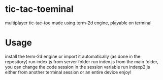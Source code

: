 # tic-tac-toeminal
multiplayer tic-tac-toe made using term-2d engine, playable on terminal

# Usage
install the term-2d engine or import it automatically (as done in the repository)
run index.js from server folder
run index.js from the main folder, you can change the code session in the session variable
run indexp2.js either from another terminal session or an entire device
enjoy!
